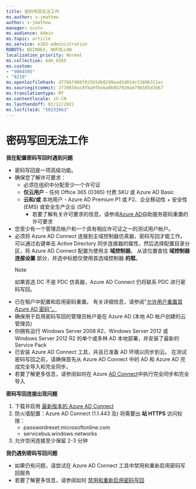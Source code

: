 ```yaml
---
title: 密码写回无法工作
ms.author: v-jmathew
author: v-jmathew
manager: scotv
ms.audience: Admin
ms.topic: article
ms.service: o365-administration
ROBOTS: NOINDEX, NOFOLLOW
localization_priority: Normal
ms.collection: Adm_O365
ms.custom:
- "9004595"
- "8210"
ms.openlocfilehash: d7766f908f025b5db8299aa45d01dc5389b321ec
ms.sourcegitcommit: 2f39850ac0fba9fbeba9b8b7939ae79b505d3b67
ms.translationtype: MT
ms.contentlocale: zh-CN
ms.lasthandoff: 02/12/2021
ms.locfileid: "50232663"
---
```

# <a name="password-writeback-is-not-working"></a>密码写回无法工作

**我在配置密码写回时遇到问题**

- 密码写回是一项高级功能。
- 确保您了解许可要求：
  - 必须在组织中分配至少一个许可证
  - **仅云用户** - 任何 Office 365 (O365) 付费 SKU 或 Azure AD Basic
  - **云和/或** 本地用户 - Azure AD Premium P1 或 P2、企业移动性 + 安全性 (EMS) 或安全生产企业 (SPE) 
    - 若要了解有关许可要求的信息，请参阅[Azure AD](https://docs.microsoft.com/azure/active-directory/active-directory-passwords-licensing)自助服务密码重置的许可要求
- 您至少有一个管理员帐户和一个具有相应许可证之一的测试用户帐户。
- 必须将 Azure AD Connect 连接到主域控制器仿真器，密码写回才能工作。 可以通过右键单击 Active Directory 同步连接器的属性，然后选择配置目录分区，将 Azure AD Connect 配置为使用主 **域控制器**。 从该位置查找 **域控制器连接设置** 部分，并选中标题仅使用首选域控制器 **的框**。
  > [!NOTE]
  > 如果首选 DC 不是 PDC 仿真器，Azure AD Connect 仍将联系 PDC 进行密码写回。
- 已在租户中配置和启用密码重置。 有关详细信息，请参阅"[允许用户重置其 Azure AD 密码"。](https://docs.microsoft.com/azure/active-directory/active-directory-passwords-getting-started)
- 确保用于启用密码写回的管理员帐户是在 Azure AD (本地 AD 帐户创建的云管理员) 
- 你拥有运行 Windows Server 2008 R2、Windows Server 2012 或 Windows Server 2012 R2 的单个或多林 AD 本地部署，并安装了最新的 Service Pack
- 已安装 Azure AD Connect 工具，并且已准备 AD 环境以同步到云。 在测试密码写回之前，请确保首先从 Azure AD Connect 中的 AD 和 Azure AD 完成完全导入和完全同步。
- 若要了解更多信息，请参阅如何在 Azure [AD Connect](https://docs.microsoft.com/azure/active-directory/connect/active-directory-aadconnectsync-operations)中执行完全同步和完全导入

**密码写回连接出现问题**

1. 下载并启用 [最新版本的 Azure AD Connect](https://www.microsoft.com/download/details.aspx?id=47594)
2. 防火墙配置：Azure AD Connect (1.1.443 及) 将需要出 **站 HTTPS** 访问权限：
    - passwordreset.microsoftonline.com
    - servicebus.windows.networks
3. 允许空闲连接至少保留 2-3 分钟

**我仍遇到密码写回问题**

- 如果仍有问题，请尝试在 Azure AD Connect 工具中禁用和重新启用密码写回服务
- 若要了解更多信息，请参阅如何 [禁用和重新启用密码写回](https://docs.microsoft.com/azure/active-directory/active-directory-passwords-troubleshoot)
